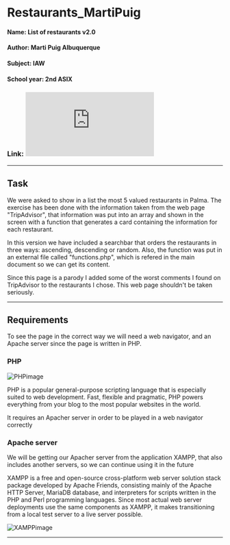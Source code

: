 # Restaurants_MartiPuig

#### Name: List of restaurants v2.0

#### Author: Marti Puig Albuquerque

#### Subject: IAW

#### School year: 2nd ASIX

### Link: ![Webpage](https://serveriaw.iesfbmoll.org/~mpuig/Restaurants_MartiPuig/index.php)

---
## Task 

We were asked to show in a list the most 5 valued restaurants in Palma. 
The exercise has been done with the information taken from the web page "TripAdvisor", that information was put into an array and shown in the screen with a function that generates a card containing the information for each restaurant.

In this version we have included a searchbar that orders the restaurants in three ways: ascending, descending or random.
Also, the function was put in an external file called "functions.php", which is refered in the main document so we can get its content.

Since this page is a parody I added some of the worst comments I found on TripAdvisor to the restaurants I chose.
This web page shouldn't be taken seriously.


---
## Requirements

To see the page in the correct way we will need a web navigator,  and an Apache server since the page is written in PHP.

### PHP 
![PHPimage](https://avatars0.githubusercontent.com/u/25158?s=280&v=4)

PHP is a popular general-purpose scripting language that is especially suited to web development.
Fast, flexible and pragmatic, PHP powers everything from your blog to the most popular websites in the world.

It requires an Apacher server in order to be played in a web navigator correctly


### Apache server

We will be getting our Apacher server from the application XAMPP, that also includes another servers, so we can continue using it in the future

XAMPP is a free and open-source cross-platform web server solution stack package developed by Apache Friends, consisting mainly of the Apache HTTP Server, MariaDB database, and interpreters for scripts written in the PHP and Perl programming languages. Since most actual web server deployments use the same components as XAMPP, it makes transitioning from a local test server to a live server possible.

![XAMPPimage](https://cdn2.iconfinder.com/data/icons/pack1-baco-flurry-icons-style/512/XAMPP.png)

---
